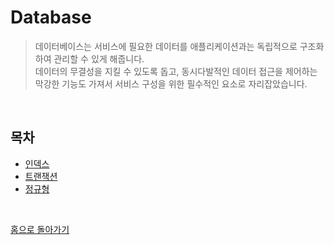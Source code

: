 # Database

> 데이터베이스는 서비스에 필요한 데이터를 애플리케이션과는 독립적으로 구조화하여 관리할 수 있게 해줍니다.  
> 데이터의 무결성을 지킬 수 있도록 돕고, 동시다발적인 데이터 접근을 제어하는 막강한 기능도 가져서 서비스 구성을 위한 필수적인 요소로 자리잡았습니다.  

<br>

## 목차

- [인덱스](./인덱스.md)
- [트랜잭션](./트랜잭션.md)
- [정규형](./정규형.md)

<br>

[홈으로 돌아가기](../README.md)
